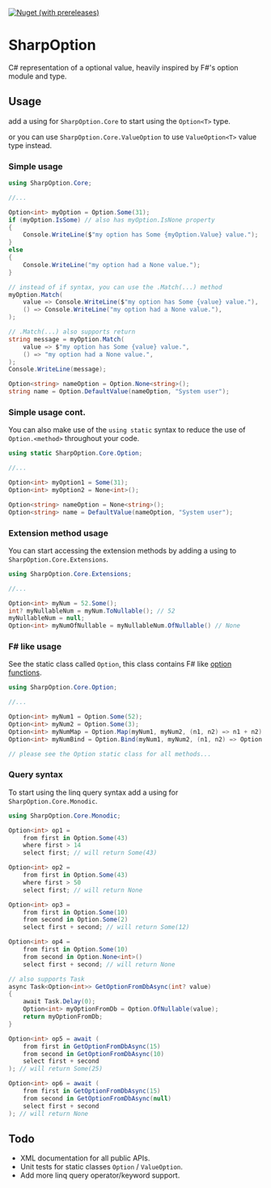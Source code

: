 [![Nuget (with prereleases)](https://img.shields.io/nuget/vpre/SharpOption.Core?style=for-the-badge)](https://www.nuget.org/packages/SharpOption.Core/)

# SharpOption
C# representation of a optional value, heavily inspired by F#'s option module and type.


## Usage

add a using for `SharpOption.Core` to start using the `Option<T>` type.

or you can use `SharpOption.Core.ValueOption` to use `ValueOption<T>` value type instead.


### Simple usage
```C#
using SharpOption.Core;

//...

Option<int> myOption = Option.Some(31);
if (myOption.IsSome) // also has myOption.IsNone property
{
    Console.WriteLine($"my option has Some {myOption.Value} value.");
}
else
{
    Console.WriteLine("my option had a None value.");
}

// instead of if syntax, you can use the .Match(...) method
myOption.Match(
    value => Console.WriteLine($"my option has Some {value} value."),
    () => Console.WriteLine("my option had a None value."),
);

// .Match(...) also supports return
string message = myOption.Match(
    value => $"my option has Some {value} value.",
    () => "my option had a None value.",
);
Console.WriteLine(message);

Option<string> nameOption = Option.None<string>();
string name = Option.DefaultValue(nameOption, "System user");
```

### Simple usage cont.
You can also make use of the `using static` syntax to reduce the use of `Option.<method>` throughout your code.
```C#
using static SharpOption.Core.Option;

//...

Option<int> myOption1 = Some(31);
Option<int> myOption2 = None<int>();

Option<string> nameOption = None<string>();
Option<string> name = DefaultValue(nameOption, "System user");
```

### Extension method usage
You can start accessing the extension methods by adding a using to `SharpOption.Core.Extensions`.
```C#
using SharpOption.Core.Extensions;

//...

Option<int> myNum = 52.Some();
int? myNullableNum = myNum.ToNullable(); // 52
myNullableNum = null;
Option<int> myNumOfNullable = myNullableNum.OfNullable() // None
```


### F# like usage
See the static class called `Option`, this class contains F# like [option functions](https://fsharp.github.io/fsharp-core-docs/reference/fsharp-core-optionmodule.html).

```C#
using SharpOption.Core.Option;

//...

Option<int> myNum1 = Option.Some(52);
Option<int> myNum2 = Option.Some(3);
Option<int> myNumMap = Option.Map(myNum1, myNum2, (n1, n2) => n1 + n2);
Option<int> myNumBind = Option.Bind(myNum1, myNum2, (n1, n2) => Option.Some(n1 + n2));

// please see the Option static class for all methods...
```

### Query syntax
To start using the linq query syntax add a using for `SharpOption.Core.Monodic`.

```C#
using SharpOption.Core.Monodic;

Option<int> op1 =
    from first in Option.Some(43)
    where first > 14
    select first; // will return Some(43)

Option<int> op2 =
    from first in Option.Some(43)
    where first > 50
    select first; // will return None

Option<int> op3 =
    from first in Option.Some(10)
    from second in Option.Some(2)
    select first + second; // will return Some(12)

Option<int> op4 =
    from first in Option.Some(10)
    from second in Option.None<int>()
    select first + second; // will return None

// also supports Task
async Task<Option<int>> GetOptionFromDbAsync(int? value)
{
    await Task.Delay(0);
    Option<int> myOptionFromDb = Option.OfNullable(value);
    return myOptionFromDb;
}

Option<int> op5 = await (
    from first in GetOptionFromDbAsync(15)
    from second in GetOptionFromDbAsync(10)
    select first + second
); // will return Some(25)

Option<int> op6 = await (
    from first in GetOptionFromDbAsync(15)
    from second in GetOptionFromDbAsync(null)
    select first + second
); // will return None
```

## Todo
- XML documentation for all public APIs.
- Unit tests for static classes `Option` / `ValueOption`.
- Add more linq query operator/keyword support.

